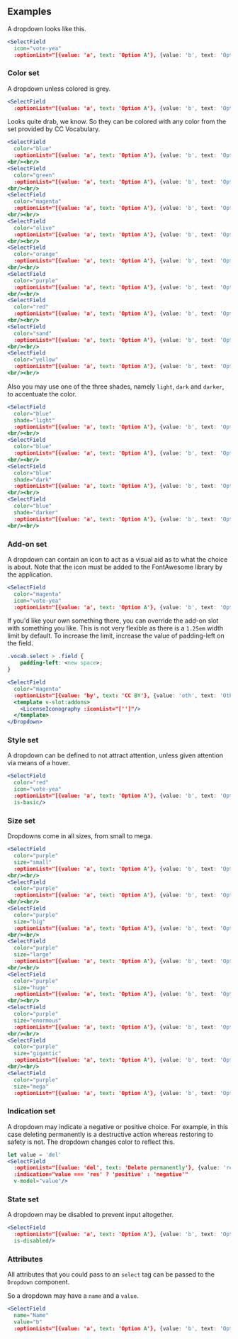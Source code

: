 ## Examples

A dropdown looks like this.

```jsx
<SelectField
  icon="vote-yea"
  :optionList="[{value: 'a', text: 'Option A'}, {value: 'b', text: 'Option B'}]"/>
```

### Color set

A dropdown unless colored is grey.

```jsx
<SelectField
  :optionList="[{value: 'a', text: 'Option A'}, {value: 'b', text: 'Option B'}]"/>
```

Looks quite drab, we know. So they can be colored with any color from the set 
provided by CC Vocabulary.

```jsx
<SelectField
  color="blue"
  :optionList="[{value: 'a', text: 'Option A'}, {value: 'b', text: 'Option B'}]"/>
<br/><br/>
<SelectField
  color="green"
  :optionList="[{value: 'a', text: 'Option A'}, {value: 'b', text: 'Option B'}]"/>
<br/><br/>
<SelectField
  color="magenta"
  :optionList="[{value: 'a', text: 'Option A'}, {value: 'b', text: 'Option B'}]"/>
<br/><br/>
<SelectField
  color="olive"
  :optionList="[{value: 'a', text: 'Option A'}, {value: 'b', text: 'Option B'}]"/>
<br/><br/>
<SelectField
  color="orange"
  :optionList="[{value: 'a', text: 'Option A'}, {value: 'b', text: 'Option B'}]"/>
<br/><br/>
<SelectField
  color="purple"
  :optionList="[{value: 'a', text: 'Option A'}, {value: 'b', text: 'Option B'}]"/>
<br/><br/>
<SelectField
  color="red"
  :optionList="[{value: 'a', text: 'Option A'}, {value: 'b', text: 'Option B'}]"/>
<br/><br/>
<SelectField
  color="sand"
  :optionList="[{value: 'a', text: 'Option A'}, {value: 'b', text: 'Option B'}]"/>
<br/><br/>
<SelectField
  color="yellow"
  :optionList="[{value: 'a', text: 'Option A'}, {value: 'b', text: 'Option B'}]"/>
<br/><br/>
``` 

Also you may use one of the three shades, namely `light`, `dark` and `darker`, 
to accentuate the color.

```jsx
<SelectField
  color="blue"
  shade="light"
  :optionList="[{value: 'a', text: 'Option A'}, {value: 'b', text: 'Option B'}]"/>
<br/><br/>
<SelectField
  color="blue"
  :optionList="[{value: 'a', text: 'Option A'}, {value: 'b', text: 'Option B'}]"/>
<br/><br/>
<SelectField
  color="blue"
  shade="dark"
  :optionList="[{value: 'a', text: 'Option A'}, {value: 'b', text: 'Option B'}]"/>
<br/><br/>
<SelectField
  color="blue"
  shade="darker"
  :optionList="[{value: 'a', text: 'Option A'}, {value: 'b', text: 'Option B'}]"/>
<br/><br/>
```

### Add-on set

A dropdown can contain an icon to act as a visual aid as to what the choice is 
about. Note that the icon must be added to the FontAwesome library by the 
application.

```jsx
<SelectField
  color="magenta"
  icon="vote-yea"
  :optionList="[{value: 'a', text: 'Option A'}, {value: 'b', text: 'Option B'}]"/>
```

If you'd like your own something there, you can override the add-on slot with 
something you like. This is not very flexible as there is a `1.25em` width limit
by default. To increase the limit, increase the value of padding-left on the 
field.

```css
.vocab.select > .field {
    padding-left: <new space>;
}
```

```jsx
<SelectField
  color="magenta"
  :optionList="[{value: 'by', text: 'CC BY'}, {value: 'oth', text: 'Other license'}]">
  <template v-slot:addons>
    <LicenseIconography :iconList="['']"/>
  </template>
</Dropdown>
```

### Style set

A dropdown can be defined to not attract attention, unless given attention via 
means of a hover.

```jsx
<SelectField
  color="red"
  icon="vote-yea"
  :optionList="[{value: 'a', text: 'Option A'}, {value: 'b', text: 'Option B'}]"
  is-basic/>
```


### Size set

Dropdowns come in all sizes, from small to mega.

```jsx { "props": { "className": "contain-content" } }
<SelectField
  color="purple"
  size="small"
  :optionList="[{value: 'a', text: 'Option A'}, {value: 'b', text: 'Option B'}]"/>
<br/><br/>
<SelectField
  color="purple"
  :optionList="[{value: 'a', text: 'Option A'}, {value: 'b', text: 'Option B'}]"/>
<br/><br/>
<SelectField
  color="purple"
  size="big"
  :optionList="[{value: 'a', text: 'Option A'}, {value: 'b', text: 'Option B'}]"/>
<br/><br/>
<SelectField
  color="purple"
  size="large"
  :optionList="[{value: 'a', text: 'Option A'}, {value: 'b', text: 'Option B'}]"/>
<br/><br/>
<SelectField
  color="purple"
  size="huge"
  :optionList="[{value: 'a', text: 'Option A'}, {value: 'b', text: 'Option B'}]"/>
<br/><br/>
<SelectField
  color="purple"
  size="enormous"
  :optionList="[{value: 'a', text: 'Option A'}, {value: 'b', text: 'Option B'}]"/>
<br/><br/>
<SelectField
  color="purple"
  size="gigantic"
  :optionList="[{value: 'a', text: 'Option A'}, {value: 'b', text: 'Option B'}]"/>
<br/><br/>
<SelectField
  color="purple"
  size="mega"
  :optionList="[{value: 'a', text: 'Option A'}, {value: 'b', text: 'Option B'}]"/>
```

### Indication set

A dropdown may indicate a negative or positive choice. For example, in this case
deleting permanently is a destructive action whereas restoring to safety is not.
The dropdown changes color to reflect this.

```jsx
let value = 'del'
<SelectField
  :optionList="[{value: 'del', text: 'Delete permanently'}, {value: 'res', text: 'Restore to safety'}]"
  :indication="value === 'res' ? 'positive' : 'negative'"
  v-model="value"/>
```

### State set

A dropdown may be disabled to prevent input altogether.

```jsx
<SelectField
  :optionList="[{value: 'a', text: 'Option A'}, {value: 'b', text: 'Option B'}]"
  is-disabled/>
```

### Attributes

All attributes that you could pass to an `select` tag can be passed to the 
`Dropdown` component.

So a dropdown may have a `name` and a `value`.

```jsx
<SelectField
  name="Name"
  value="b"
  :optionList="[{value: 'a', text: 'Option A'}, {value: 'b', text: 'Option B'}]"/>
```
